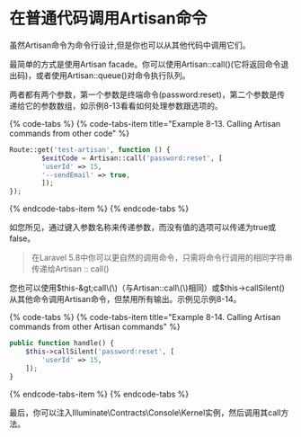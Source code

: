 # 在普通代码调用Artisan命令

虽然Artisan命令为命令行设计,但是你也可以从其他代码中调用它们。

最简单的方式是使用Artisan facade。你可以使用Artisan::call\(\)\(它将返回命令退出码\)，或者使用Artisan::queue\(\)对命令执行队列。

两者都有两个参数，第一个参数是终端命令\(password:reset\)，第二个参数是传递给它的参数数组，如示例8-13看看如何处理参数跟选项的。

{% code-tabs %}
{% code-tabs-item title="Example 8-13. Calling Artisan commands from other code" %}
```php
Route::get('test-artisan', function () { 
        $exitCode = Artisan::call('password:reset', [
        'userId' => 15,
        '--sendEmail' => true, 
        ]);
});
```
{% endcode-tabs-item %}
{% endcode-tabs %}

如您所见，通过键入参数名称来传递参数，而没有值的选项可以传递为true或false。

> 在Laravel 5.8中你可以更自然的调用命令，只需将命令行调用的相同字符串传递给Artisan :: call\(\)

您也可以使用$this-&gt;call\(\)（与Artisan::call\(\)相同）或$this-&gt;callSilent\(\)从其他命令调用Artisan命令，但禁用所有输出。示例见示例8-14。

{% code-tabs %}
{% code-tabs-item title="Example 8-14. Calling Artisan commands from other Artisan commands" %}
```php
public function handle() {
    $this->callSilent('password:reset', [
        'userId' => 15,
    ]); 
}
```
{% endcode-tabs-item %}
{% endcode-tabs %}

最后，你可以注入Illuminate\Contracts\Console\Kernel实例，然后调用其call方法。

